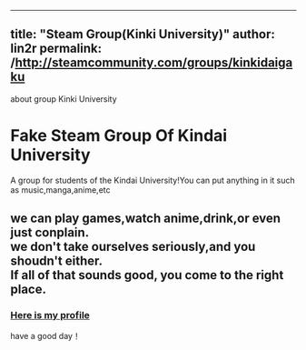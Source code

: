 
---
title: "Steam Group(Kinki University)"
author: lin2r
permalink: /http://steamcommunity.com/groups/kinkidaigaku 
---  


about group Kinki University
# Fake Steam Group Of Kindai University
A group for students of the Kindai University!You can put anything in it such as music,manga,anime,etc

we can play games,watch anime,drink,or even just conplain.  
we don't take ourselves seriously,and you shoudn't either.   
If all of that sounds good, you come to the right place.
---
### [Here is my profile](https://steamcommunity.com/id/linerlinliner/)
have a good day！

